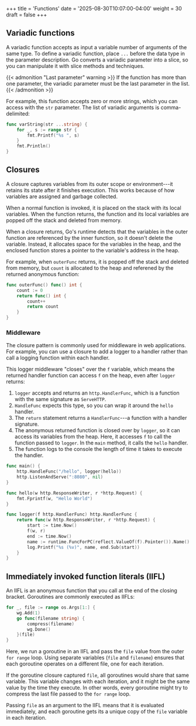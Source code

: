 +++
title = 'Functions'
date = '2025-08-30T10:07:00-04:00'
weight = 30
draft = false
+++

## Variadic functions

A variadic function accepts as input a variable number of arguments of the same type. To define a variadic function, place `...` before the data type in the parameter description. Go converts a variadic parameter into a slice, so you can manipulate it with slice methods and techniques.

{{< admonition "Last parameter" warning >}}
If the function has more than one parameter, the variadic parameter must be the last parameter in the list.
{{< /admonition >}}

For example, this function accepts zero or more strings, which you can access with the `str` parameter. The list of variadic arguments is comma-delimited:

```go
func varString(str ...string) {
	for _, s := range str {
		fmt.Printf("%s ", s)
	}
	fmt.Println()
}
```

## Closures

A closure captures variables from its outer scope or environment---it retains its state after it finishes execution. This works because of how variables are assigned and garbage collected.

When a normal function is invoked, it is placed on the stack with its local variables. When the function returns, the function and its local variables are popped off the stack and deleted from memory.

When a closure returns, Go's runtime detects that the variables in the outer function are referenced by the inner function, so it doesn't delete the variable. Instead, it allocates space for the variables in the heap, and the enclosed function stores a pointer to the variable's address in the heap.

For example, when `outerFunc` returns, it is popped off the stack and deleted from memory, but `count` is allocated to the heap and referened by the returned anonymous function:

```go
func outerFunc() func() int {
	count := 0
	return func() int {
		count++
		return count
	}
}
```

### Middleware

The closure pattern is commonly used for middleware in web applications. For example, you can use a closure to add a logger to a handler rather than call a logging function within each handler.

This logger middleware "closes" over the `f` variable, which means the returned handler function can access `f` on the heap, even after `logger` returns:
1. `logger` accepts and returns an `http.HandlerFunc`, which is a function with the same signature as `ServeHTTP`.
2. `HandleFunc` expects this type, so you can wrap it around the `hello` handler.
3. The `return` statement returns a `HandlerFunc`---a function with a handler signature.
4. The anonymous returned function is closed over by `logger`, so it can access its variables from the heap. Here, it accesses `f` to call the function passed to `logger`. In the `main` method, it calls the `hello` handler.
5. The function logs to the console the length of time it takes to execute the handler.

```go
func main() {
	http.HandleFunc("/hello", logger(hello))                                // 2
	http.ListenAndServe(":8080", nil)
}

func hello(w http.ResponseWriter, r *http.Request) {
	fmt.Fprintf(w, "Hello World")
}

func logger(f http.HandlerFunc) http.HandlerFunc {                          // 1
	return func(w http.ResponseWriter, r *http.Request) {
		start := time.Now()
		f(w, r)
		end := time.Now()
		name := runtime.FuncForPC(reflect.ValueOf(f).Pointer()).Name()
		log.Printf("%s (%v)", name, end.Sub(start))                         // 3
	}
}
```

## Immediately invoked function literals (IIFL)

An IIFL is an anonymous function that you call at the end of the closing bracket. Goroutines are commonly executed as IIFLs:

```go
for _, file := range os.Args[1:] {
    wg.Add(1)
    go func(filename string) {
        compress(filename)
        wg.Done()
    }(file)
}
```

Here, we run a goroutine in an IIFL and pass the `file` value from the outer `for range` loop. Using separate variables (`file` and `filename`) ensures that each goroutine operates on a different file, one for each iteration.

If the goroutine closure captured `file`, all goroutines would share that same variable. This variable changes with each iteration, and it might be the same value by the time they execute. In other words, every goroutine might try to compress the last file passed to the `for range` loop.

Passing `file` as an argument to the IIFL means that it is evaluated immediately, and each goroutine gets its a unique copy of the `file` variable in each iteration.